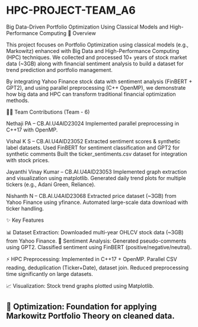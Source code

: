 # HPC-PROJECT-TEAM_A6
Big Data-Driven Portfolio Optimization Using Classical Models and High-Performance Computing
📌 Overview

This project focuses on Portfolio Optimization using classical models (e.g., Markowitz) enhanced with Big Data and High-Performance Computing (HPC) techniques.
We collected and processed 10+ years of stock market data (~3GB) along with financial sentiment analysis to build a dataset for trend prediction and portfolio management.

By integrating Yahoo Finance stock data with sentiment analysis (FinBERT + GPT2), and using parallel preprocessing (C++ OpenMP), we demonstrate how big data and HPC can transform traditional financial optimization methods.

👨‍💻 Team Contributions (Team - 6)

Nethaji PA – CB.AI.U4AID23024
Implemented parallel preprocessing in C++17 with OpenMP.

Vishal K S – CB.AI.U4AID23052
Extracted sentiment scores & synthetic label datasets.
Used FinBERT for sentiment classification and GPT2 for synthetic comments
Built the ticker_sentiments.csv dataset for integration with stock prices.

Jayanthi Vinay Kumar – CB.AI.U4AID23053
Implemented graph extraction and visualization using matplotlib.
Generated daily trend plots for multiple tickers (e.g., Adani Green, Reliance).

Nishanth N – CB.AI.U4AID23068
Extracted price dataset (~3GB) from Yahoo Finance using yfinance.
Automated large-scale data download with ticker handling.

✨ Key Features

📊 Dataset Extraction: Downloaded multi-year OHLCV stock data (~3GB) from Yahoo Finance.
📰 Sentiment Analysis:
Generated pseudo-comments using GPT2.
Classified sentiment using FinBERT (positive/negative/neutral).

⚡ HPC Preprocessing:
Implemented in C++17 + OpenMP.
Parallel CSV reading, deduplication (Ticker+Date), dataset join.
Reduced preprocessing time significantly on large datasets.

📈 Visualization: Stock trend graphs plotted using Matplotlib.

🧮 Optimization: Foundation for applying Markowitz Portfolio Theory on cleaned data.
--------